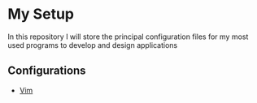 # My Setup

In this repository I will store the principal configuration files for my most used programs to develop and design applications

## Configurations

* [Vim](/vim)
